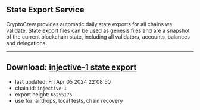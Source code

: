 ## State Export Service
CryptoCrew provides automatic daily state exports for all chains we validate. State export files can be used as genesis files and are a snapshot of the current blockchain state, including all validators, accounts, balances and delegations.

---
**Download: [injective-1 state export](https://dl-eu2.ccvalidators.com/SERVICE/injective/injective-1_export_65255176.json)**
---

- last updated: Fri Apr 05 2024 22:08:50
- chain id: `injective-1`
- export height: `65255176`
- use for: airdrops, local tests, chain recovery
